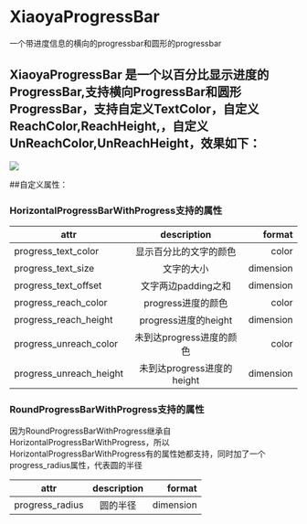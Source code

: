 # XiaoyaProgressBar
一个带进度信息的横向的progressbar和圆形的progressbar

## XiaoyaProgressBar 是一个以百分比显示进度的ProgressBar,支持横向ProgressBar和圆形ProgressBar，支持自定义TextColor，自定义ReachColor,ReachHeight,，自定义UnReachColor,UnReachHeight，效果如下：

![](https://github.com/sheng-xiaoya/XiaoyaProgressBar/blob/master/screen/progress_capture.gif)

##自定义属性：
### HorizontalProgressBarWithProgress支持的属性
| attr        | description           | format  |
| ------------- |:-------------:| -----:|
| progress_text_color     | 显示百分比的文字的颜色         | color |
| progress_text_size      | 文字的大小                     |   dimension |
| progress_text_offset    | 文字两边padding之和            |    dimension |
| progress_reach_color    | progress进度的颜色             |    color |
| progress_reach_height   | progress进度的height           |    dimension |
| progress_unreach_color  | 未到达progress进度的颜色        |    color |
| progress_unreach_height | 未到达progress进度的height      |    dimension |
### RoundProgressBarWithProgress支持的属性
因为RoundProgressBarWithProgress继承自HorizontalProgressBarWithProgress，所以HorizontalProgressBarWithProgress有的属性她都支持，同时加了一个progress_radius属性，代表圆的半径

| attr        | description           | format  |
| ------------- |:-------------:| -----:|
| progress_radius     | 圆的半径         | dimension |
